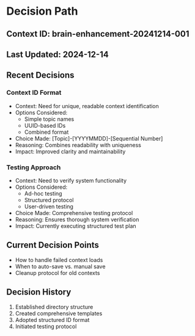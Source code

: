 # Decision Path

## Context ID: brain-enhancement-20241214-001
## Last Updated: 2024-12-14

## Recent Decisions
### Context ID Format
- Context: Need for unique, readable context identification
- Options Considered: 
  - Simple topic names
  - UUID-based IDs
  - Combined format
- Choice Made: [Topic]-[YYYYMMDD]-[Sequential Number]
- Reasoning: Combines readability with uniqueness
- Impact: Improved clarity and maintainability

### Testing Approach
- Context: Need to verify system functionality
- Options Considered:
  - Ad-hoc testing
  - Structured protocol
  - User-driven testing
- Choice Made: Comprehensive testing protocol
- Reasoning: Ensures thorough system verification
- Impact: Currently executing structured test plan

## Current Decision Points
- How to handle failed context loads
- When to auto-save vs. manual save
- Cleanup protocol for old contexts

## Decision History
1. Established directory structure
2. Created comprehensive templates
3. Adopted structured ID format
4. Initiated testing protocol